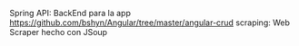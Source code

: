 Spring API: BackEnd para la app https://github.com/bshyn/Angular/tree/master/angular-crud
scraping: Web Scraper hecho con JSoup
